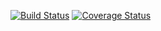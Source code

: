 [![Build Status](https://travis-ci.org/koechkevin/tracker.svg?branch=master)](https://travis-ci.org/koechkevin/tracker) [![Coverage Status](https://coveralls.io/repos/github/koechkevin/tracker/badge.svg?branch=master)](https://coveralls.io/github/koechkevin/tracker?branch=master)
